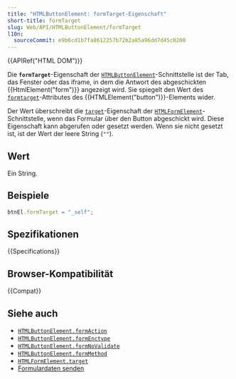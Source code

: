 ```yaml
---
title: "HTMLButtonElement: formTarget-Eigenschaft"
short-title: formTarget
slug: Web/API/HTMLButtonElement/formTarget
l10n:
  sourceCommit: e9b6cd1b7fa8612257b72b2a85a96dd7d45c0200
---
```


{{APIRef("HTML DOM")}}

Die **`formTarget`**-Eigenschaft der [`HTMLButtonElement`](/de/docs/Web/API/HTMLButtonElement)-Schnittstelle ist der Tab, das Fenster oder das iframe, in dem die Antwort des abgeschickten {{HtmlElement("form")}} angezeigt wird. Sie spiegelt den Wert des [`formtarget`](/de/docs/Web/HTML/Reference/Elements/button#formtarget)-Attributes des {{HTMLElement("button")}}-Elements wider.

Der Wert überschreibt die [`target`](/de/docs/Web/API/HTMLFormElement/target)-Eigenschaft der [`HTMLFormElement`](/de/docs/Web/API/HTMLFormElement)-Schnittstelle, wenn das Formular über den Button abgeschickt wird. Diese Eigenschaft kann abgerufen oder gesetzt werden. Wenn sie nicht gesetzt ist, ist der Wert der leere String (`""`).

## Wert

Ein String.

## Beispiele

```js
btnEl.formTarget = "_self";
```

## Spezifikationen

{{Specifications}}

## Browser-Kompatibilität

{{Compat}}

## Siehe auch

- [`HTMLButtonElement.formAction`](/de/docs/Web/API/HTMLButtonElement/formAction)
- [`HTMLButtonElement.formEnctype`](/de/docs/Web/API/HTMLButtonElement/formEnctype)
- [`HTMLButtonElement.formNoValidate`](/de/docs/Web/API/HTMLButtonElement/formNoValidate)
- [`HTMLButtonElement.formMethod`](/de/docs/Web/API/HTMLButtonElement/formMethod)
- [`HTMLFormElement.target`](/de/docs/Web/API/HTMLFormElement/target)
- [Formulardaten senden](/de/docs/Learn_web_development/Extensions/Forms/Sending_and_retrieving_form_data)
